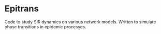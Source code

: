 Epitrans
==========

Code to study SIR dynamics on various network models. Written to simulate phase transitions in epidemic processes.
